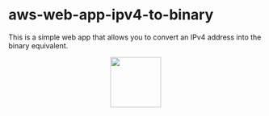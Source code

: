 # aws-web-app-ipv4-to-binary
This is a simple web app that allows you to convert an IPv4 address into the binary equivalent. 

<div id="header" align="center">
  <img src="https://i.imgur.com/fgs21vc.gifv" width="100"/>
</div>
